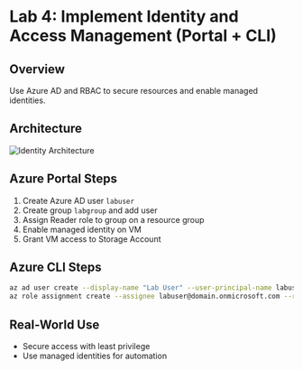 # Lab 4: Implement Identity and Access Management (Portal + CLI)

## Overview
Use Azure AD and RBAC to secure resources and enable managed identities.

## Architecture
![Identity Architecture](images/lab4-identity-architecture.png)

## Azure Portal Steps
1. Create Azure AD user `labuser`
2. Create group `labgroup` and add user
3. Assign Reader role to group on a resource group
4. Enable managed identity on VM
5. Grant VM access to Storage Account

## Azure CLI Steps
```bash
az ad user create --display-name "Lab User" --user-principal-name labuser@domain.onmicrosoft.com --password "YourP@ssword123"
az role assignment create --assignee labuser@domain.onmicrosoft.com --role "Reader" --scope /subscriptions/<subId>
```

## Real-World Use
- Secure access with least privilege
- Use managed identities for automation
